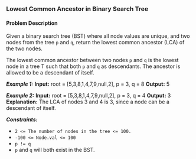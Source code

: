 ### Lowest Common Ancestor in Binary Search Tree

#### Problem Description

Given a binary search tree (BST) where all node values are unique, and two nodes from the tree `p` and `q`, return the lowest common ancestor (LCA) of the two nodes.

The lowest common ancestor between two nodes `p` and `q` is the lowest node in a tree T such that both `p` and `q` as descendants. The ancestor is allowed to be a descendant of itself.

**_Example 1:_**
**Input:** root = [5,3,8,1,4,7,9,null,2], p = 3, q = 8
**Output:** 5

**_Example 2:_**
**Input:** root = [5,3,8,1,4,7,9,null,2], p = 3, q = 4
**Output:** 3
**Explanation:** The LCA of nodes 3 and 4 is 3, since a node can be a descendant of itself.

**_Constraints:_**

- `2 <= The number of nodes in the tree <= 100.`
- `-100 <= Node.val <= 100`
- `p != q`
- `p` and `q` will both exist in the BST.

